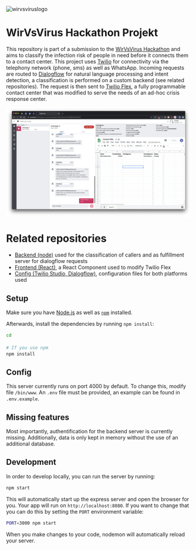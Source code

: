 ![wirvsviruslogo](https://wirvsvirushackathon.org/wp-content/uploads/2020/03/12-scaled.jpg, "WirVsVirus Hackathon")

# WirVsVirus Hackathon Projekt

This repository is part of a submission to the [WirVsVirus Hackathon](https://wirvsvirushackathon.org/) and aims to classify the infection risk of people in need before it connects them to a contact center. This project uses [Twilio](https://twilio.com) for connectivity via the telephony network (phone, sms) as well as WhatsApp. Incoming requests are routed to [Dialogflow](https://dialogflow.com) for natural language processing and intent detection, a classification is performed on a custom backend (see related repositories). The request is then sent to [Twilio Flex](https://twilio.com/flex), a fully programmable contact center that was modified to serve the needs of an ad-hoc crisis response center.

![Crisis response center screenshot](/img/screenshot.png?raw=true "Crisis response center screenshot")

# Related repositories
- [Backend (node)](https://github.com/andrej-s/wirvsvirus-backend) used for the classification of callers and as fulfillment server for dialogflow requests
- [Frontend (React)](https://github.com/andrej-s/wirvsvirus-frontend), a React Component used to modify Twilio Flex
- [Config (Twilio Studio, Dialogflow)](https://github.com/andrej-s/wirvsvirus-config), configuration files for both platforms used

## Setup

Make sure you have [Node.js](https://nodejs.org) as well as [`npm`](https://npmjs.com) installed.

Afterwards, install the dependencies by running `npm install`:

```bash
cd 

# If you use npm
npm install
```

## Config
This server currently runs on port 4000 by default. To change this, modify file `/bin/www`. An `.env` file must be provided, an example can be found in `.env.example`.

## Missing features
Most importantly, authentification for the backend server is currently missing. Additionally, data is only kept in memory without the use of an additional database.

## Development

In order to develop locally, you can run the server by running:

```bash
npm start
```

This will automatically start up the express server and open the browser for you. Your app will run on `http://localhost:8080`. If you want to change that you can do this by setting the `PORT` environment variable:

```bash
PORT=3000 npm start
```

When you make changes to your code, nodemon will automatically reload your server.
